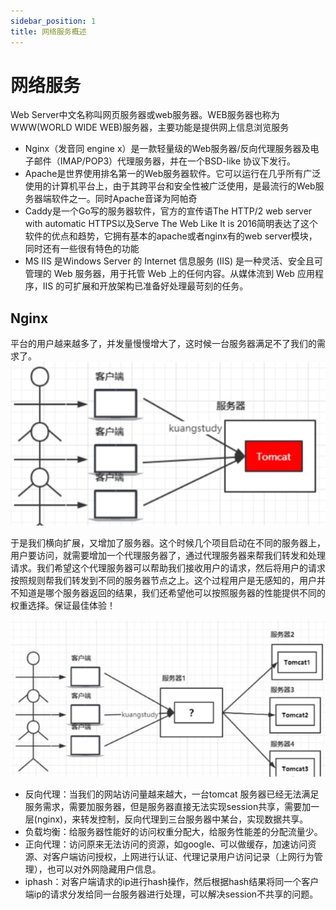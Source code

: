 ```yaml
---
sidebar_position: 1
title: 网络服务概述
---
```


# 网络服务

Web Server中文名称叫网页服务器或web服务器。WEB服务器也称为WWW(WORLD WIDE WEB)服务器，主要功能是提供网上信息浏览服务

- Nginx（发音同 engine x）是一款轻量级的Web服务器/反向代理服务器及电子邮件（IMAP/POP3）代理服务器，并在一个BSD-like 协议下发行。
- Apache是世界使用排名第一的Web服务器软件。它可以运行在几乎所有广泛使用的计算机平台上，由于其跨平台和安全性被广泛使用，是最流行的Web服务器端软件之一。同时Apache音译为阿帕奇
- Caddy是一个Go写的服务器软件，官方的宣传语The HTTP/2 web server with automatic HTTPS以及Serve The Web Like It is 2016简明表达了这个软件的优点和趋势，它拥有基本的apache或者nginx有的web server模块，同时还有一些很有特色的功能
- MS IIS 是Windows Server 的 Internet 信息服务 (IIS) 是一种灵活、安全且可管理的 Web 服务器，用于托管 Web 上的任何内容。从媒体流到 Web 应用程序，IIS 的可扩展和开放架构已准备好处理最苛刻的任务。

## Nginx

平台的用户越来越多了，并发量慢慢增大了，这时候一台服务器满足不了我们的需求了。
![image-1657526210295](/img/2023/image-1657526210295.png)

于是我们横向扩展，又增加了服务器。这个时候几个项目启动在不同的服务器上，用户要访问，就需要增加一个代理服务器了，通过代理服务器来帮我们转发和处理请求。我们希望这个代理服务器可以帮助我们接收用户的请求，然后将用户的请求按照规则帮我们转发到不同的服务器节点之上。这个过程用户是无感知的，用户并不知道是哪个服务器返回的结果，我们还希望他可以按照服务器的性能提供不同的权重选择。保证最佳体验！

![image-1657526243089](/img/2023/image-1657526243089.png)

- 反向代理：当我们的网站访问量越来越大，一台tomcat 服务器已经无法满足服务需求，需要加服务器，但是服务器直接无法实现session共享，需要加一层(nginx)，来转发控制，反向代理到三台服务器中某台，实现数据共享。
- 负载均衡：给服务器性能好的访问权重分配大，给服务性能差的分配流量少。
- 正向代理：访问原来无法访问的资源，如google、可以做缓存，加速访问资源、对客户端访问授权，上网进行认证、代理记录用户访问记录（上网行为管理），也可以对外网隐藏用户信息。
- iphash：对客户端请求的ip进行hash操作，然后根据hash结果将同一个客户端ip的请求分发给同一台服务器进行处理，可以解决session不共享的问题。

